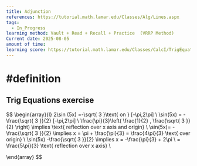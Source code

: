 ```yaml
---
title: Adjunction
references: https://tutorial.math.lamar.edu/Classes/Alg/Lines.aspx
tags:
  - In_Progress
learning method: Vault + Read + Recall + Practice  (VRRP Method)
Current date: 2025-08-05
amount of time: 
learning score: https://tutorial.math.lamar.edu/Classes/CalcI/TrigEquations.aspx
---
```

# #definition 


##  Trig Equations  exercise



$$
\begin{array}{l} 
2\sin (5x) =-\sqrt{ 3 }\text{ on } [-\pi,2\pi] \\
\sin(5x)  =  -\frac{\sqrt{ 3 }}{2} [-\pi,2\pi]  \\
\frac{\pi}{3}\left( \frac{1}{2} , \frac{\sqrt{ 3 }}{2} \right)  \implies \text{ reflection over x axis and origin} \\
\sin(5x)= -\frac{\sqrt{ 3 }}{2} \implies    x =   \pi + \frac{\pi}{3}  = \frac{4\pi}{3} \text{  over origin}  \\
 \sin(5x) -\frac{\sqrt{ 3 }}{2}  \implies x = -\frac{\pi}{3} + 2\pi  \\
 =  \frac{5\pi}{3} \text{ reflection over x axis}  \\

  \end{array}
$$

